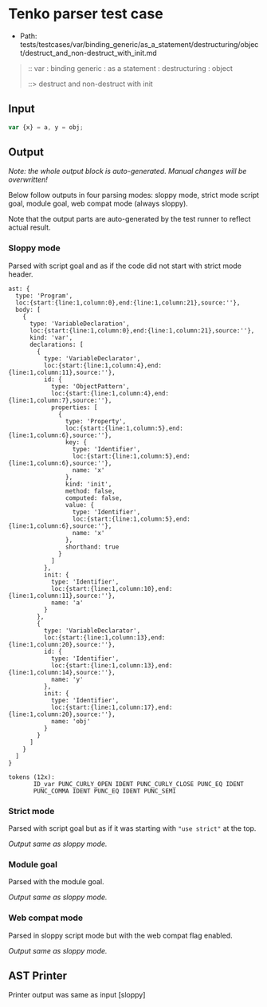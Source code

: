 # Tenko parser test case

- Path: tests/testcases/var/binding_generic/as_a_statement/destructuring/object/destruct_and_non-destruct_with_init.md

> :: var : binding generic : as a statement : destructuring : object
>
> ::> destruct and non-destruct with init

## Input

`````js
var {x} = a, y = obj;
`````

## Output

_Note: the whole output block is auto-generated. Manual changes will be overwritten!_

Below follow outputs in four parsing modes: sloppy mode, strict mode script goal, module goal, web compat mode (always sloppy).

Note that the output parts are auto-generated by the test runner to reflect actual result.

### Sloppy mode

Parsed with script goal and as if the code did not start with strict mode header.

`````
ast: {
  type: 'Program',
  loc:{start:{line:1,column:0},end:{line:1,column:21},source:''},
  body: [
    {
      type: 'VariableDeclaration',
      loc:{start:{line:1,column:0},end:{line:1,column:21},source:''},
      kind: 'var',
      declarations: [
        {
          type: 'VariableDeclarator',
          loc:{start:{line:1,column:4},end:{line:1,column:11},source:''},
          id: {
            type: 'ObjectPattern',
            loc:{start:{line:1,column:4},end:{line:1,column:7},source:''},
            properties: [
              {
                type: 'Property',
                loc:{start:{line:1,column:5},end:{line:1,column:6},source:''},
                key: {
                  type: 'Identifier',
                  loc:{start:{line:1,column:5},end:{line:1,column:6},source:''},
                  name: 'x'
                },
                kind: 'init',
                method: false,
                computed: false,
                value: {
                  type: 'Identifier',
                  loc:{start:{line:1,column:5},end:{line:1,column:6},source:''},
                  name: 'x'
                },
                shorthand: true
              }
            ]
          },
          init: {
            type: 'Identifier',
            loc:{start:{line:1,column:10},end:{line:1,column:11},source:''},
            name: 'a'
          }
        },
        {
          type: 'VariableDeclarator',
          loc:{start:{line:1,column:13},end:{line:1,column:20},source:''},
          id: {
            type: 'Identifier',
            loc:{start:{line:1,column:13},end:{line:1,column:14},source:''},
            name: 'y'
          },
          init: {
            type: 'Identifier',
            loc:{start:{line:1,column:17},end:{line:1,column:20},source:''},
            name: 'obj'
          }
        }
      ]
    }
  ]
}

tokens (12x):
       ID_var PUNC_CURLY_OPEN IDENT PUNC_CURLY_CLOSE PUNC_EQ IDENT
       PUNC_COMMA IDENT PUNC_EQ IDENT PUNC_SEMI
`````

### Strict mode

Parsed with script goal but as if it was starting with `"use strict"` at the top.

_Output same as sloppy mode._

### Module goal

Parsed with the module goal.

_Output same as sloppy mode._

### Web compat mode

Parsed in sloppy script mode but with the web compat flag enabled.

_Output same as sloppy mode._

## AST Printer

Printer output was same as input [sloppy]
